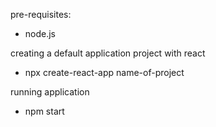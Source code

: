 pre-requisites: 
 - node.js

 creating a default application project with react
- npx create-react-app name-of-project

 running application
- npm start

